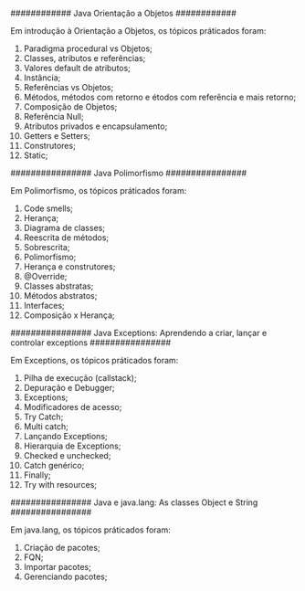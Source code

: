 
############ Java Orientação a Objetos ############

Em introdução à Orientação a Objetos, os tópicos práticados foram:

1. Paradigma procedural vs Objetos;
2. Classes, atributos e referências;
3. Valores default de atributos;
4. Instância;
5. Referências vs Objetos;
6. Métodos, métodos com retorno e étodos com referência e mais retorno;
7. Composição de Objetos;
8. Referência Null;
9. Atributos privados e encapsulamento;
10. Getters e Setters;
11. Construtores;
12. Static;


################ Java Polimorfismo ################

Em Polimorfismo, os tópicos práticados foram:

1. Code smells;
2. Herança;
3. Diagrama de classes;
4. Reescrita de métodos;
5. Sobrescrita;
6. Polimorfismo;
7. Herança e construtores;
8. @Override;
9. Classes abstratas;
10. Métodos abstratos;
11. Interfaces;
12. Composição x Herança;


################ Java Exceptions: Aprendendo a criar, lançar e controlar exceptions ################

Em Exceptions, os tópicos práticados foram:

1. Pilha de execução (callstack);
2. Depuração e Debugger;
3. Exceptions;
4. Modificadores de acesso;
5. Try Catch;
6. Multi catch;
7. Lançando Exceptions;
8. Hierarquia de Exceptions;
9. Checked e unchecked;
10. Catch genérico;
11. Finally;
12. Try with resources;


################ Java e java.lang: As classes Object e String ################

Em java.lang, os tópicos práticados foram:

1. Criação de pacotes;
2. FQN;
2. Importar pacotes;
3. Gerenciando pacotes;
